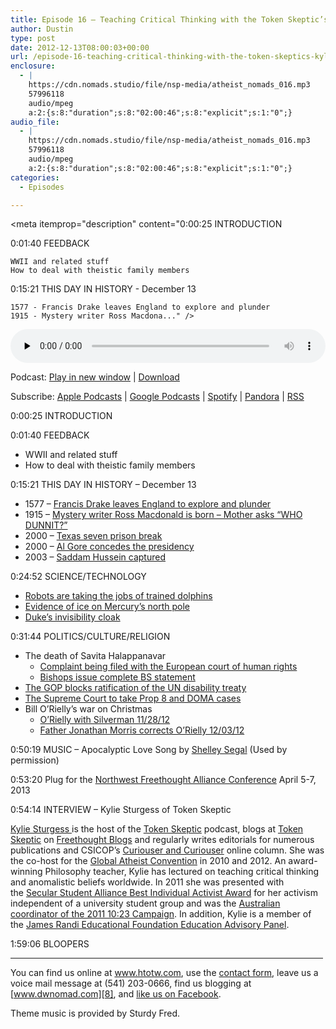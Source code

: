 ```yaml
---
title: Episode 16 – Teaching Critical Thinking with the Token Skeptic’s Kylie Sturgess
author: Dustin
type: post
date: 2012-12-13T08:00:03+00:00
url: /episode-16-teaching-critical-thinking-with-the-token-skeptics-kylie-sturgess/
enclosure:
  - |
    https://cdn.nomads.studio/file/nsp-media/atheist_nomads_016.mp3
    57996118
    audio/mpeg
    a:2:{s:8:"duration";s:8:"02:00:46";s:8:"explicit";s:1:"0";}
audio_file:
  - |
    https://cdn.nomads.studio/file/nsp-media/atheist_nomads_016.mp3
    57996118
    audio/mpeg
    a:2:{s:8:"duration";s:8:"02:00:46";s:8:"explicit";s:1:"0";}
categories:
  - Episodes

---
```

<div itemscope itemtype="http://schema.org/AudioObject">
  <meta itemprop="name" content="Episode 16 – Teaching Critical Thinking with the Token Skeptic’s Kylie Sturgess" />
  
  <meta itemprop="uploadDate" content="2012-12-13T01:00:03-07:00" />
  
  <meta itemprop="encodingFormat" content="audio/mpeg" />
  
  <meta itemprop="duration" content="PT2H00M46S" />
  
  <meta itemprop="description" content="0:00:25 INTRODUCTION

0:01:40 FEEDBACK

 	WWII and related stuff
 	How to deal with theistic family members

0:15:21 THIS DAY IN HISTORY - December 13

 	1577 - Francis Drake leaves England to explore and plunder 
 	1915 - Mystery writer Ross Macdona..." />
  
  <meta itemprop="contentUrl" content="https://dts.podtrac.com/redirect.mp3/cdn.nomads.studio/file/nsp-media/atheist_nomads_016.mp3" />
  
  <meta itemprop="contentSize" content="55.3" />
  </p> 
  
  <div class="powerpress_player" id="powerpress_player_8271">
    <audio class="wp-audio-shortcode" id="audio-5222-15" preload="none" style="width: 100%;" controls="controls"><source type="audio/mpeg" src="https://dts.podtrac.com/redirect.mp3/cdn.nomads.studio/file/nsp-media/atheist_nomads_016.mp3?_=15" /><a href="https://dts.podtrac.com/redirect.mp3/cdn.nomads.studio/file/nsp-media/atheist_nomads_016.mp3">https://dts.podtrac.com/redirect.mp3/cdn.nomads.studio/file/nsp-media/atheist_nomads_016.mp3</a></audio>
  </div>
</div>

<p class="powerpress_links powerpress_links_mp3">
  Podcast: <a href="https://dts.podtrac.com/redirect.mp3/cdn.nomads.studio/file/nsp-media/atheist_nomads_016.mp3" class="powerpress_link_pinw" target="_blank" title="Play in new window" onclick="return powerpress_pinw('https://htotw.com/?powerpress_pinw=5222-podcast');" rel="nofollow">Play in new window</a> | <a href="https://dts.podtrac.com/redirect.mp3/cdn.nomads.studio/file/nsp-media/atheist_nomads_016.mp3" class="powerpress_link_d" title="Download" rel="nofollow" download="atheist_nomads_016.mp3">Download</a>
</p>

<p class="powerpress_links powerpress_subscribe_links">
  Subscribe: <a href="https://podcasts.apple.com/us/podcast/humanists-take-on-the-world/id530050098?mt=2&ls=1" class="powerpress_link_subscribe powerpress_link_subscribe_itunes" target="_blank" title="Subscribe on Apple Podcasts" rel="nofollow">Apple Podcasts</a> | <a href="https://www.google.com/podcasts?feed=aHR0cDovL2F0aGVpc3Rub21hZHMubGlic3luLmNvbS9yc3M%3D" class="powerpress_link_subscribe powerpress_link_subscribe_googleplay" target="_blank" title="Subscribe on Google Podcasts" rel="nofollow">Google Podcasts</a> | <a href="https://open.spotify.com/show/3LzK2xZGike6Tc1GEMtMbr?si=LieN9SNuTpq96smuaUsH8A" class="powerpress_link_subscribe powerpress_link_subscribe_spotify" target="_blank" title="Subscribe on Spotify" rel="nofollow">Spotify</a> | <a href="https://www.pandora.com/podcast/atheist-nomads/PC:10122?corr=62071012&part=ug" class="powerpress_link_subscribe powerpress_link_subscribe_pandora" target="_blank" title="Subscribe on Pandora" rel="nofollow">Pandora</a> | <a href="https://htotw.com/feed/podcast/" class="powerpress_link_subscribe powerpress_link_subscribe_rss" target="_blank" title="Subscribe via RSS" rel="nofollow">RSS</a>
</p>

0:00:25 INTRODUCTION

0:01:40 FEEDBACK

  * WWII and related stuff
  * How to deal with theistic family members

0:15:21 THIS DAY IN HISTORY &#8211; December 13

  * 1577 &#8211; <a href="http://www.history.com/this-day-in-history/drake-sets-out" target="_blank" rel="noopener">Francis Drake leaves England to explore and plunder </a>
  * 1915 &#8211; <a href="http://www.history.com/this-day-in-history/mystery-writer-ross-macdonald-is-born" target="_blank" rel="noopener">Mystery writer Ross Macdonald is born &#8211; Mother asks &#8220;WHO DUNNIT?&#8221; </a>
  * 2000 &#8211; <a href="http://www.history.com/this-day-in-history/texas-seven-prison-break" target="_blank" rel="noopener">Texas seven prison break </a>
  * 2000 &#8211; <a href="http://www.history.com/this-day-in-history/al-gore-concedes-presidential-election" target="_blank" rel="noopener">Al Gore concedes the presidency </a>
  * 2003 &#8211; <a href="http://www.history.com/this-day-in-history/saddam-hussein-captured" target="_blank" rel="noopener">Saddam Hussein captured </a>

0:24:52 SCIENCE/TECHNOLOGY

  * <a href="http://www.nctimes.com/news/local/military/navy-dolphins-losing-out-to-robots/article_63950b19-77a5-52ea-a499-cb7fe725b1cb.html" target="_blank" rel="noopener">Robots are taking the jobs of trained dolphins</a>
  * <a href="http://news.cnet.com/8301-17938_105-57556539-1/mercurys-north-pole-is-probably-chock-full-of-ice/" target="_blank" rel="noopener">Evidence of ice on Mercury&#8217;s north pole</a>
  * <a href="http://www.extremetech.com/extreme/140106-duke-university-creates-perfect-centimeter-scale-invisibility-cloak" target="_blank" rel="noopener">Duke’s invisibility cloak</a>

0:31:44 POLITICS/CULTURE/RELIGION

  * The death of Savita Halappanavar 
      * <a href="http://articles.timesofindia.indiatimes.com/2012-11-30/uk/35484759_1_foetal-heartbeat-european-court-public-inquiry" target="_blank" rel="noopener">Complaint being filed with the European court of human rights</a>
      * <a href="http://www.firstthings.com/blogs/firstthoughts/2012/11/25/irish-bishops-issue-statement-on-death-of-savita-halappanavar/" target="_blank" rel="noopener">Bishops issue complete BS statement </a>
  * <a href="http://www.politico.com/story/2012/12/un-disability-treaty-rejected-by-senate-84570.html" target="_blank" rel="noopener">The GOP blocks ratification of the UN disability treaty</a>
  * <a href="http://nymag.com/daily/intel/2012/12/supreme-court-gay-marriage-doma-prop-8.html" target="_blank" rel="noopener">The Supreme Court to take Prop 8 and DOMA cases</a>
  * Bill O&#8217;Rielly&#8217;s war on Christmas 
      * <a href="http://www.foxnews.com/on-air/oreilly/index.html#/v/1995500928001/why-are-atheists-meddling-with-christmas/?playlist_id=86923" target="_blank" rel="noopener">O’Rielly with Silverman 11/28/12</a>
      * <a href="http://www.foxnews.com/on-air/oreilly/index.html#/v/2008743337001/should-the-factor-tone-down-its-defense-of-christmas/?playlist_id=86923" target="_blank" rel="noopener">Father Jonathan Morris corrects O’Rielly 12/03/12</a>

0:50:19 MUSIC &#8211; Apocalyptic Love Song by <a href="http://www.shelleysegal.com/" target="_blank" rel="noopener">Shelley Segal</a> (Used by permission)

0:53:20 Plug for the <a href="http://nwfreethought.org/" target="_blank" rel="noopener">Northwest Freethought Alliance Conference</a> April 5-7, 2013

0:54:14 INTERVIEW &#8211; Kylie Sturgess of Token Skeptic

[Kylie Sturgess ][1]is the host of the [Token Skeptic][2] podcast, blogs at <a href="http://freethoughtblogs.com/tokenskeptic" target="_blank" rel="noopener">Token Skeptic</a> on <a href="http://freethoughtblogs.com/" target="_blank" rel="noopener">Freethought Blogs</a> and regularly writes editorials for numerous publications and CSICOP’s [Curiouser and Curiouser][3] online column. She was the co-host for the [Global Atheist Convention][4] in 2010 and 2012. An award-winning Philosophy teacher, Kylie has lectured on teaching critical thinking and anomalistic beliefs worldwide. In 2011 she was presented with the [Secular Student Alliance Best Individual Activist Award][5] for her activism independent of a university student group and was the [Australian coordinator of the 2011 10:23 Campaign][6]. In addition, Kylie is a member of the [James Randi Educational Foundation Education Advisory Panel][7].

1:59:06 BLOOPERS

<hr width="500" />

You can find us online at <a href="https://www.htotw.com" target="_blank" rel="noopener">www.htotw.com</a>, use the [contact form](https://htotw.com/contact), leave us a voice mail message at (541) 203-0666, find us blogging at [www.dwnomad.com][8], and <a href="https://htotw.com/facebook" target="_blank" rel="noopener">like us on Facebook</a>.

Theme music is provided by Sturdy Fred.

 [1]: http://www.kyliesturgess.com/
 [2]: http://www.tokenskeptic.org/
 [3]: http://www.csicop.org/specialarticles/archive/category/curiouser_and_curiouser
 [4]: http://www.atheistconvention.org.au/
 [5]: http://www.secularstudents.org/node/3910
 [6]: http://tokenskeptic.org/2011/01/21/1023-campaign-in-australia-token-skeptic-special-episode/
 [7]: http://www.randi.org/site/index.php/jref-news/1134-the-james-randi-educational-foundation-announces-formation-of-education-advisory-panel.html
 [8]: http://www.dwnomad.com